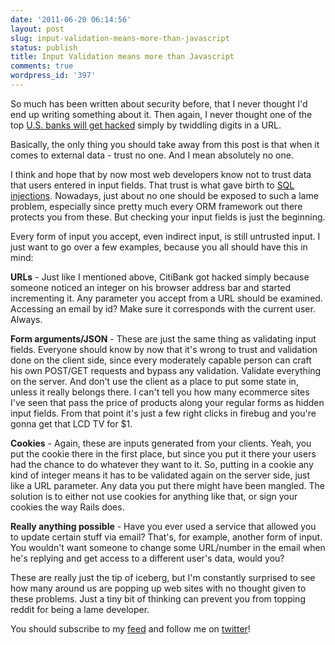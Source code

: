 ```yaml
---
date: '2011-06-20 06:14:56'
layout: post
slug: input-validation-means-more-than-javascript
status: publish
title: Input Validation means more than Javascript
comments: true
wordpress_id: '397'
---
```


So much has been written about security before, that I never thought I'd end up writing something about it. Then again, I never thought one of the top [U.S. banks will get hacked](http://consumerist.com/2011/06/how-hackers-stole-200000-citi-accounts-by-exploiting-basic-browser-vulnerability.html) simply by twiddling digits in a URL.

Basically, the only thing you should take away from this post is that when it comes to external data - trust no one. And I mean absolutely no one.

I think and hope that by now most web developers know not to trust data that users entered in input fields. That trust is what gave birth to [SQL injections](http://en.wikipedia.org/wiki/SQL_injection). Nowadays, just about no one should be exposed to such a lame problem, especially since pretty much every ORM framework out there protects you from these. But checking your input fields is just the beginning.

Every form of input you accept, even indirect input, is still untrusted input. I just want to go over a few examples, because you all should have this in mind:

**URLs** - Just like I mentioned above, CitiBank got hacked simply because someone noticed an integer on his browser address bar and started incrementing it. Any parameter you accept from a URL should be examined. Accessing an email by id? Make sure it corresponds with the current user. Always.

**Form arguments/JSON** - These are just the same thing as validating input fields. Everyone should know by now that it's wrong to trust and validation done on the client side, since every moderately capable person can craft his own POST/GET requests and bypass any validation. Validate everything on the server. And don't use the client as a place to put some state in, unless it really belongs there. I can't tell you how many ecommerce sites I've seen that pass the price of products along your regular forms as hidden input fields. From that point it's just a few right clicks in firebug and you're gonna get that LCD TV for $1.

**Cookies** - Again, these are inputs generated from your clients. Yeah, you put the cookie there in the first place, but since you put it there your users had the chance to do whatever they want to it. So, putting in a cookie any kind of integer means it has to be validated again on the server side, just like a URL parameter. Any data you put there might have been mangled. The solution is to either not use cookies for anything like that, or sign your cookies the way Rails does.

**Really anything possible** - Have you ever used a service that allowed you to update certain stuff via email? That's, for example, another form of input. You wouldn't want someone to change some URL/number in the email when he's replying and get access to a different user's data, would you?

These are really just the tip of iceberg, but I'm constantly surprised to see how many around us are popping up web sites with no thought given to these problems. Just a tiny bit of thinking can prevent you from topping reddit for being a lame developer.

You should subscribe to my [feed](http://feeds.feedburner.com/TheCodeDump) and follow me on [twitter](http://twitter.com/avivby)!
